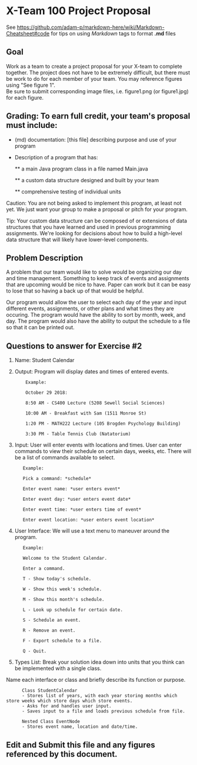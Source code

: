 # X-Team 100 Project Proposal

See https://github.com/adam-p/markdown-here/wiki/Markdown-Cheatsheet#code for tips on using *Markdown* tags to format __.md__ files

## Goal

Work as a team to create a project proposal for your X-team to complete together.
The project does not have to be extremely difficult,
but there must be work to do for each member of your team.
You may reference figures using "See figure 1".  
Be sure to submit corresponding image files, i.e. figure1.png (or figure1.jpg) for each figure.

## Grading: To earn full credit, your team's proposal must include:

* (md) documentation: [this file] describing purpose and use of your program

* Description of a program that has:

  ** a main Java program class in a file named Main.java
  
  ** a custom data structure designed and built by your team
  
  ** comprehensive testing of individual units
  
 Caution: You are not being asked to implement this program, at least not yet. 
 We just want your group to make a proposal or pitch for your program.
 
 Tip: Your custom data structure can be composed of or extensions of data structures that you have learned and used in previous programming assignments.  We're looking for decisions about how to build a high-level data structure that will likely have lower-level components.

## Problem Description

A problem that our team would like to solve would be organizing our day and time management.  Something to keep track of events and assignments that are upcoming would be nice to have.  Paper can work but it can be easy to lose that so having a back up of that would be helpful.

Our program would allow the user to select each day of the year and input different events, assignments, or other plans and what times they are occuring.  The program would have the ability to sort by month, week, and day.  The program would also have the ability to output the schedule to a file so that it can be printed out.

## Questions to answer for Exercise #2

1. Name: Student Calendar



2. Output: Program will display dates and times of entered events. 

           Example: 
           
           October 29 2018: 
           
           8:50 AM - CS400 Lecture (5208 Sewell Social Sciences)
           
           10:00 AM - Breakfast with Sam (1511 Monroe St)
           
           1:20 PM - MATH222 Lecture (105 Brogden Psychology Building)
           
           3:30 PM - Table Tennis Club (Natatorium)

3. Input: User will enter events with locations and times. User can enter commands to view their schedule on certain days, weeks, etc. 
  There will be a list of commands available to select.

          Example:
          
          Pick a command: *schedule*
          
          Enter event name: *user enters event*
          
          Enter event day: *user enters event date*
          
          Enter event time: *user enters time of event*
          
          Enter event location: *user enters event location*

4. User Interface: We will use a text menu to maneuver around the program.

          Example:
          
          Welcome to the Student Calendar.
          
          Enter a command.
          
          T - Show today's schedule.
          
          W - Show this week's schedule.
          
          M - Show this month's schedule.
          
          L - Look up schedule for certain date.
          
          S - Schedule an event.
          
          R - Remove an event.
          
          F - Export schedule to a file.
          
          Q - Quit.


5. Types List: Break your solution idea down into units that you think can be implemented with a single class.

Name each interface or class and briefly describe its function or purpose.

          Class StudentCalendar
          - Stores list of years, with each year storing months which store weeks which store days which store events.
          - Asks for and handles user input.
          - Saves input to a file and loads previous schedule from file.
          
          Nested Class EventNode
          - Stores event name, location and date/time.


## Edit and Submit this file and any figures referenced by this document.

